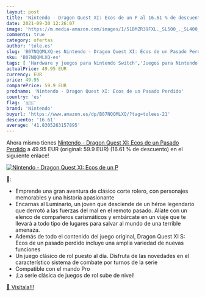 ```yaml
---
layout: post
title: 'Nintendo - Dragon Quest XI: Ecos de un P al 16.61 % de descuento'
date: 2021-09-30 12:26:07
image: 'https://m.media-amazon.com/images/I/51BMZR39FXL._SL500_._SL400_.jpg'
comments: true
category: ofertas
author: 'tole.es'
slug: 'B07NQQMLXQ-es Nintendo - Dragon Quest XI: Ecos de un Pasado Perdido'
sku: 'B07NQQMLXQ-es'
tags: [ 'Hardware y juegos para Nintendo Switch','Juegos para Nintendo Switch','Videojuegos','nintendo', ]
actualPrice: 49.95 EUR
currency: EUR
price: 49.95
comparePrice: 59.9 EUR
prodname: 'Nintendo - Dragon Quest XI: Ecos de un Pasado Perdido'
country: 'es'
flag: '🇪🇸'
brand: 'Nintendo'
buyurl: 'https://www.amazon.es/dp/B07NQQMLXQ/?tag=tolees-21'
descuento: '16.61'
average: '41.8305263157895'
---
```


Ahora mismo tienes [Nintendo - Dragon Quest XI: Ecos de un Pasado Perdido](https://www.amazon.es/dp/B07NQQMLXQ/?tag=tolees-21) a 49.95 EUR (original: 59.9 EUR) (16.61 %  de descuento) en el siguiente enlace!

[![Nintendo - Dragon Quest XI: Ecos de un P](https://m.media-amazon.com/images/I/51BMZR39FXL._SL500_._SL400_.jpg)](https://www.amazon.es/dp/B07NQQMLXQ/?tag=tolees-21)

🔎:

- Emprende una gran aventura de clásico corte rolero, con personajes memorables y una historia apasionante
- Encarnas al Luminario, un joven que desciende de un héroe legendario que derrotó a las fuerzas del mal en el remoto pasado. Alíate con un elenco de compañeros carismáticos y embárcate en un viaje que te llevará a todo tipo de lugares para salvar al mundo de una terrible amenaza.
- Además de todo el contenido del juego original, Dragon Quest XI S: Ecos de un pasado perdido incluye una amplia variedad de nuevas funciones
- Un juego clásico de rol puesto al día. Disfruta de las novedades en el característico sistema de combate por turnos de la serie
- Compatible con el mando Pro
- ¡La serie clásica de juegos de rol sube de nivel!

[🛒 Visítala!!!](https://www.amazon.es/dp/B07NQQMLXQ/?tag=tolees-21)
